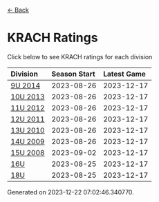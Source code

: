 [<- Back](../readme.md)
# KRACH Ratings
Click below to see KRACH ratings for each division

| Division | Season Start | Latest Game |
| :-- | :-- | :-- |
| [9U 2014](9U-2014-ratings.md) | 2023-08-26 | 2023-12-17 |
| [10U 2013](10U-2013-ratings.md) | 2023-08-26 | 2023-12-17 |
| [11U 2012](11U-2012-ratings.md) | 2023-08-26 | 2023-12-17 |
| [12U 2011](12U-2011-ratings.md) | 2023-08-26 | 2023-12-17 |
| [13U 2010](13U-2010-ratings.md) | 2023-08-26 | 2023-12-17 |
| [14U 2009](14U-2009-ratings.md) | 2023-08-26 | 2023-12-17 |
| [15U 2008](15U-2008-ratings.md) | 2023-09-02 | 2023-12-17 |
| [16U](16U-ratings.md) | 2023-08-25 | 2023-12-17 |
| [18U](18U-ratings.md) | 2023-08-25 | 2023-12-17 |

Generated on 2023-12-22 07:02:46.340770.
